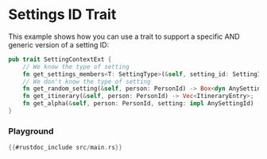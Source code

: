 # Settings ID Trait

This example shows how you can use a trait to support a specific AND generic
version of a setting ID:

```rust
pub trait SettingContextExt {
    // We know the type of setting
    fn get_settings_members<T: SettingType>(&self, setting_id: SettingId<T>) -> Vec<PersonId>;
    // We don't know the type of setting
    fn get_random_setting(&self, person: PersonId) -> Box<dyn AnySettingId>;
    fn get_itinerary(&self, person: PersonId) -> Vec<ItineraryEntry>;
    fn get_alpha(&self, person: PersonId, setting: impl AnySettingId) -> f64;
}
```

### Playground

```rust
{{#rustdoc_include src/main.rs}}
```
